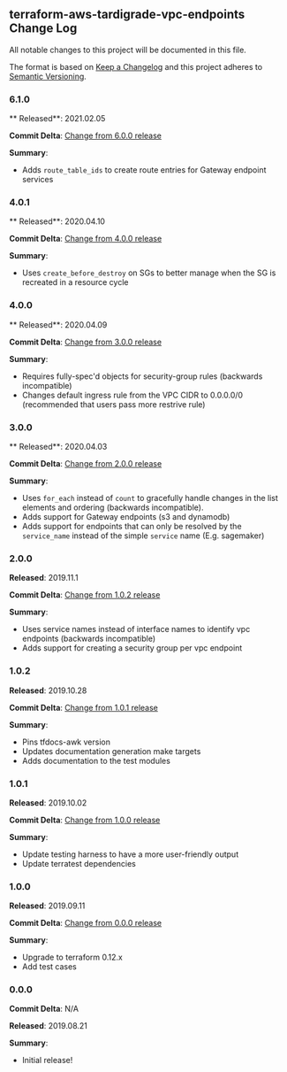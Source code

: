 ## terraform-aws-tardigrade-vpc-endpoints Change Log

All notable changes to this project will be documented in this file.

The format is based on [Keep a Changelog](http://keepachangelog.com/) and this project adheres to [Semantic Versioning](http://semver.org/).

### 6.1.0

** Released**: 2021.02.05

**Commit Delta**: [Change from 6.0.0 release](https://github.com/plus3it/terraform-aws-tardigrade-vpc-endpoints/compare/6.0.0...6.1.0)

**Summary**:

*   Adds `route_table_ids` to create route entries for Gateway endpoint services

### 4.0.1

** Released**: 2020.04.10

**Commit Delta**: [Change from 4.0.0 release](https://github.com/plus3it/terraform-aws-tardigrade-vpc-endpoints/compare/4.0.0...4.0.1)

**Summary**:

*   Uses `create_before_destroy` on SGs to better manage when the SG is recreated in a resource cycle

### 4.0.0

** Released**: 2020.04.09

**Commit Delta**: [Change from 3.0.0 release](https://github.com/plus3it/terraform-aws-tardigrade-vpc-endpoints/compare/3.0.0...4.0.0)

**Summary**:

*   Requires fully-spec'd objects for security-group rules (backwards incompatible)
*   Changes default ingress rule from the VPC CIDR to 0.0.0.0/0 (recommended that users pass more restrive rule)

### 3.0.0

** Released**: 2020.04.03

**Commit Delta**: [Change from 2.0.0 release](https://github.com/plus3it/terraform-aws-tardigrade-vpc-endpoints/compare/2.0.0...3.0.0)

**Summary**:

*   Uses `for_each` instead of `count` to gracefully handle changes in the list elements and ordering (backwards incompatible).
*   Adds support for Gateway endpoints (s3 and dynamodb)
*   Adds support for endpoints that can only be resolved by the `service_name` instead of the simple `service` name (E.g. sagemaker)

### 2.0.0

**Released**: 2019.11.1

**Commit Delta**: [Change from 1.0.2 release](https://github.com/plus3it/terraform-aws-tardigrade-vpc-endpoints/compare/1.0.2...2.0.0)

**Summary**:

*   Uses service names instead of interface names to identify vpc endpoints (backwards incompatible)
*   Adds support for creating a security group per vpc endpoint

### 1.0.2

**Released**: 2019.10.28

**Commit Delta**: [Change from 1.0.1 release](https://github.com/plus3it/terraform-aws-tardigrade-vpc-endpoints/compare/1.0.1...1.0.2)

**Summary**:

*   Pins tfdocs-awk version
*   Updates documentation generation make targets
*   Adds documentation to the test modules

### 1.0.1

**Released**: 2019.10.02

**Commit Delta**: [Change from 1.0.0 release](https://github.com/plus3it/terraform-aws-tardigrade-vpc-endpoints/compare/1.0.0...1.0.1)

**Summary**:

*   Update testing harness to have a more user-friendly output
*   Update terratest dependencies

### 1.0.0

**Released**: 2019.09.11

**Commit Delta**: [Change from 0.0.0 release](https://github.com/plus3it/terraform-aws-tardigrade-vpc-endpoints/compare/0.0.0...1.0.0)

**Summary**:

*   Upgrade to terraform 0.12.x
*   Add test cases

### 0.0.0

**Commit Delta**: N/A

**Released**: 2019.08.21

**Summary**:

*   Initial release!

